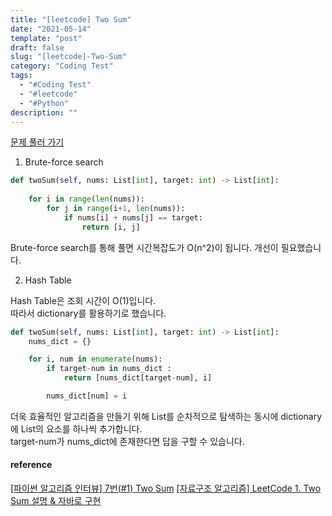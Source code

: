 ```yaml
---
title: "[leetcode] Two Sum"
date: "2021-05-14"
template: "post"
draft: false
slug: "[leetcode]-Two-Sum"
category: "Coding Test"
tags:
  - "#Coding Test"
  - "#leetcode"
  - "#Python"
description: ""
---
```


[문제 풀러 가기](https://leetcode.com/problems/two-sum/)

1. Brute-force search

```Python
def twoSum(self, nums: List[int], target: int) -> List[int]:
    
    for i in range(len(nums)):
        for j in range(i+1, len(nums)):
            if nums[i] + nums[j] == target:
                return [i, j]
```

Brute-force search를 통해 풀면 시간복잡도가 O(n^2)이 됩니다.
개선이 필요했습니다.

2. Hash Table

Hash Table은 조회 시간이 O(1)입니다.  
따라서 dictionary를 활용하기로 했습니다.

```Python
def twoSum(self, nums: List[int], target: int) -> List[int]:
    nums_dict = {}

    for i, num in enumerate(nums):
        if target-num in nums_dict :
            return [nums_dict[target-num], i]

        nums_dict[num] = i
```

더욱 효율적인 알고리즘을 만들기 위해 List를 순차적으로 탐색하는 동시에 dictionary에 List의 요소를 하나씩 추가합니다.  
target-num가 nums_dict에 존재한다면 답을 구할 수 있습니다.

#### reference

[[파이썬 알고리즘 인터뷰] 7번(#1) Two Sum](https://www.youtube.com/watch?v=zG-ecTqsO4U&list=LL&index=4)
[[자료구조 알고리즘] LeetCode 1. Two Sum 설명 & 자바로 구현](https://www.youtube.com/watch?v=FHphOv2mmIA&list=LL&index=9)